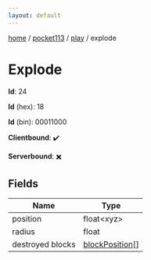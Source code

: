 ```yaml
---
layout: default
---
```


[home](/)  /  [pocket113](/protocol/pocket113)  /  [play](/protocol/pocket113/play)  /  explode

# Explode

**Id**: 24

**Id** (hex): 18

**Id** (bin): 00011000

**Clientbound**: ✔️

**Serverbound**: ✖️

## Fields

Name | Type
---|---
position | float&lt;xyz&gt;
radius | float
destroyed blocks | [blockPosition](/protocol/pocket113/types/block-position)[]

